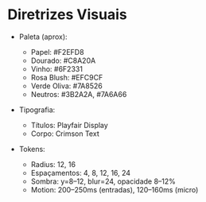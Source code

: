 # Diretrizes Visuais

- Paleta (aprox):
  - Papel: #F2EFD8
  - Dourado: #C8A20A
  - Vinho: #6F2331
  - Rosa Blush: #EFC9CF
  - Verde Oliva: #7A8526
  - Neutros: #3B2A2A, #7A6A66

- Tipografia:
  - Títulos: Playfair Display
  - Corpo: Crimson Text

- Tokens:
  - Radius: 12, 16
  - Espaçamentos: 4, 8, 12, 16, 24
  - Sombra: y=8–12, blur=24, opacidade 8–12%
  - Motion: 200–250ms (entradas), 120–160ms (micro)
